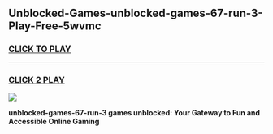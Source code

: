 
## Unblocked-Games-unblocked-games-67-run-3-Play-Free-5wvmc
<h3>
<a href="https://premium76.site?title=unblocked-games-67-run-3&ref=23A">CLICK TO PLAY</a></h3>
<hr>

<h3>
<a href="https://premium76.site?title=unblocked-games-67-run-3&ref=23A">CLICK 2 PLAY</a>
  
</h3>

<a href="https://premium76.site?title=unblocked-games-67-run-3&ref=23A"><img src="https://clearcache.store/games.png"></a>


**unblocked-games-67-run-3 games unblocked: Your Gateway to Fun and Accessible Online Gaming**
